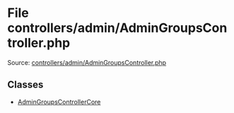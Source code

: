File controllers/admin/AdminGroupsController.php
=========

Source: [controllers/admin/AdminGroupsController.php](https://github.com/PrestaShop/PrestaShop/blob/1.6.0.4/controllers/admin/AdminGroupsController.php)


Classes
-------

* [AdminGroupsControllerCore](class.AdminGroupsControllerCore.md)

